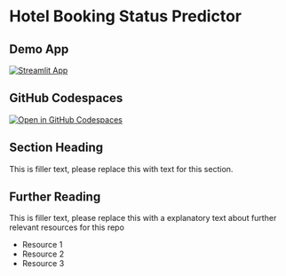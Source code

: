 # Hotel Booking Status Predictor

## Demo App

[![Streamlit App](https://static.streamlit.io/badges/streamlit_badge_black_white.svg)](https://utsmoddep-2702254032-cynthiaanne.streamlit.app/)

## GitHub Codespaces

[![Open in GitHub Codespaces](https://github.com/codespaces/badge.svg)](https://codespaces.new/streamlit/app-starter-kit?quickstart=1)

## Section Heading

This is filler text, please replace this with text for this section.

## Further Reading

This is filler text, please replace this with a explanatory text about further relevant resources for this repo
- Resource 1
- Resource 2
- Resource 3
